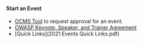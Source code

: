 #### Start an Event

* <a href="https://ocms.owasp.org">OCMS Tool</a> to request approval for an event.
* [OWASP Keynote, Speaker, and Trainer Agreement](/events/speaker_agreement/)
* [Quick Links](2021 Events Quick Links.pdf)
